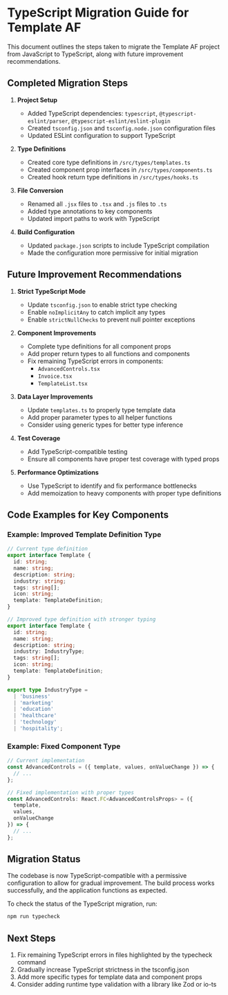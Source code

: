 # TypeScript Migration Guide for Template AF

This document outlines the steps taken to migrate the Template AF project from JavaScript to TypeScript, along with future improvement recommendations.

## Completed Migration Steps

1. **Project Setup**
   - Added TypeScript dependencies: `typescript`, `@typescript-eslint/parser`, `@typescript-eslint/eslint-plugin`
   - Created `tsconfig.json` and `tsconfig.node.json` configuration files
   - Updated ESLint configuration to support TypeScript

2. **Type Definitions**
   - Created core type definitions in `/src/types/templates.ts`
   - Created component prop interfaces in `/src/types/components.ts`
   - Created hook return type definitions in `/src/types/hooks.ts`

3. **File Conversion**
   - Renamed all `.jsx` files to `.tsx` and `.js` files to `.ts`
   - Added type annotations to key components
   - Updated import paths to work with TypeScript

4. **Build Configuration**
   - Updated `package.json` scripts to include TypeScript compilation
   - Made the configuration more permissive for initial migration

## Future Improvement Recommendations

1. **Strict TypeScript Mode**
   - Update `tsconfig.json` to enable strict type checking
   - Enable `noImplicitAny` to catch implicit any types
   - Enable `strictNullChecks` to prevent null pointer exceptions

2. **Component Improvements**
   - Complete type definitions for all component props
   - Add proper return types to all functions and components
   - Fix remaining TypeScript errors in components:
     - `AdvancedControls.tsx`
     - `Invoice.tsx`
     - `TemplateList.tsx`

3. **Data Layer Improvements**
   - Update `templates.ts` to properly type template data
   - Add proper parameter types to all helper functions
   - Consider using generic types for better type inference

4. **Test Coverage**
   - Add TypeScript-compatible testing
   - Ensure all components have proper test coverage with typed props

5. **Performance Optimizations**
   - Use TypeScript to identify and fix performance bottlenecks
   - Add memoization to heavy components with proper type definitions

## Code Examples for Key Components

### Example: Improved Template Definition Type

```typescript
// Current type definition
export interface Template {
  id: string;
  name: string;
  description: string;
  industry: string;
  tags: string[];
  icon: string;
  template: TemplateDefinition;
}

// Improved type definition with stronger typing
export interface Template {
  id: string;
  name: string;
  description: string;
  industry: IndustryType;
  tags: string[];
  icon: string;
  template: TemplateDefinition;
}

export type IndustryType = 
  | 'business'
  | 'marketing'
  | 'education'
  | 'healthcare'
  | 'technology'
  | 'hospitality';
```

### Example: Fixed Component Type

```typescript
// Current implementation
const AdvancedControls = ({ template, values, onValueChange }) => {
  // ...
};

// Fixed implementation with proper types
const AdvancedControls: React.FC<AdvancedControlsProps> = ({ 
  template, 
  values, 
  onValueChange 
}) => {
  // ...
};
```

## Migration Status

The codebase is now TypeScript-compatible with a permissive configuration to allow for gradual improvement. The build process works successfully, and the application functions as expected.

To check the status of the TypeScript migration, run:

```bash
npm run typecheck
```

## Next Steps

1. Fix remaining TypeScript errors in files highlighted by the typecheck command
2. Gradually increase TypeScript strictness in the tsconfig.json
3. Add more specific types for template data and component props
4. Consider adding runtime type validation with a library like Zod or io-ts

